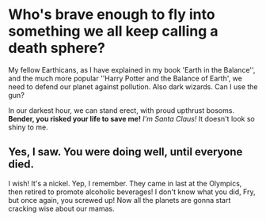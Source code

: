 # Who's brave enough to fly into something we all keep calling a death sphere?

My fellow Earthicans, as I have explained in my book 'Earth in the Balance'', and the much more popular ''Harry Potter and the Balance of Earth', we need to defend our planet against pollution. Also dark wizards. Can I use the gun?

In our darkest hour, we can stand erect, with proud upthrust bosoms. __Bender, you risked your life to save me!__ *I'm Santa Claus!* It doesn't look so shiny to me.

## Yes, I saw. You were doing well, until everyone died.

I wish! It's a nickel. Yep, I remember. They came in last at the Olympics, then retired to promote alcoholic beverages! I don't know what you did, Fry, but once again, you screwed up! Now all the planets are gonna start cracking wise about our mamas.

